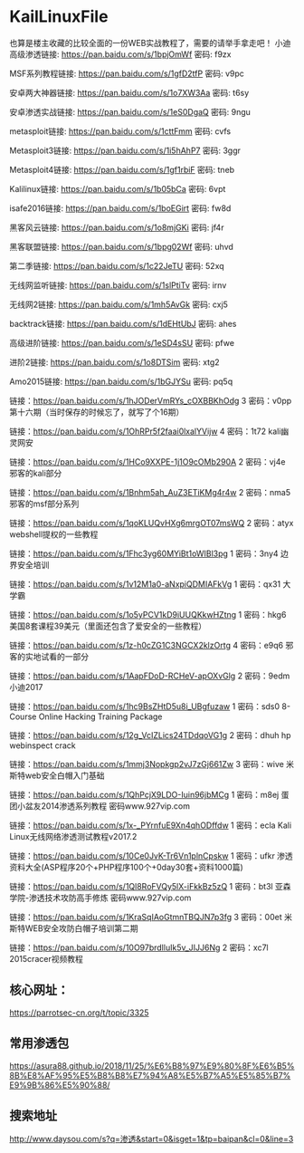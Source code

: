 # KailLinuxFile

也算是楼主收藏的比较全面的一份WEB实战教程了，需要的请举手拿走吧！
小迪高级渗透链接: https://pan.baidu.com/s/1bpjOmWf 密码: f9zx

MSF系列教程链接: https://pan.baidu.com/s/1gfD2tfP 密码: v9pc

安卓两大神器链接: https://pan.baidu.com/s/1o7XW3Aa 密码: t6sy

安卓渗透实战链接: https://pan.baidu.com/s/1eS0DgaQ 密码: 9ngu

metasploit链接: https://pan.baidu.com/s/1cttFmm 密码: cvfs

Metasploit3链接: https://pan.baidu.com/s/1i5hAhP7 密码: 3ggr

Metasploit4链接: https://pan.baidu.com/s/1gf1rbiF 密码: tneb

Kalilinux链接: https://pan.baidu.com/s/1b05bCa 密码: 6vpt

isafe2016链接: https://pan.baidu.com/s/1boEGirt 密码: fw8d

黑客风云链接: https://pan.baidu.com/s/1o8mjGKi 密码: jf4r

黑客联盟链接: https://pan.baidu.com/s/1bpg02Wf 密码: uhvd

第二季链接: https://pan.baidu.com/s/1c22JeTU 密码: 52xq

无线网监听链接: https://pan.baidu.com/s/1slPtiTv 密码: irnv

无线网2链接: https://pan.baidu.com/s/1mh5AvGk 密码: cxj5

backtrack链接: https://pan.baidu.com/s/1dEHtUbJ 密码: ahes

高级进阶链接: https://pan.baidu.com/s/1eSD4sSU 密码: pfwe

进阶2链接: https://pan.baidu.com/s/1o8DTSim 密码: xtg2

Amo2015链接: https://pan.baidu.com/s/1bGJYSu 密码: pq5q

链接：https://pan.baidu.com/s/1hJODerVmRYs_cOXBBKhOdg 3 密码：v0pp 第十六期（当时保存的时候忘了，就写了个16期）

链接：https://pan.baidu.com/s/1OhRPr5f2faai0lxalYVijw 4 密码：1t72 kali幽灵网安

链接：https://pan.baidu.com/s/1HCo9XXPE-1j1O9cOMb290A 2 密码：vj4e 邪客的kali部分

链接：https://pan.baidu.com/s/1Bnhm5ah_AuZ3ETiKMg4r4w 2 密码：nma5 邪客的msf部分系列

链接：https://pan.baidu.com/s/1qoKLUQvHXg6mrgOT07msWQ 2 密码：atyx webshell提权的一些教程

链接：https://pan.baidu.com/s/1Fhc3yg60MYiBt1oWIBl3pg 1 密码：3ny4 边界安全培训

链接：https://pan.baidu.com/s/1v12M1a0-aNxpiQDMIAFkVg 1 密码：qx31 大学霸

链接：https://pan.baidu.com/s/1o5yPCV1kD9iUUQKkwHZtng 1 密码：hkg6 美国8套课程39美元（里面还包含了爱安全的一些教程）

链接：https://pan.baidu.com/s/1z-h0cZG1C3NGCX2klzOrtg 4 密码：e9q6 邪客的实地试看的一部分

链接：https://pan.baidu.com/s/1AapFDoD-RCHeV-apOXvGlg 2 密码：9edm 小迪2017

链接：https://pan.baidu.com/s/1hc9BsZHtD5u8i_UBgfuzaw 1 密码：sds0 8-Course Online Hacking Training Package

链接：https://pan.baidu.com/s/12g_VcIZLics24TDdqoVG1g 2 密码：dhuh hp webinspect crack

链接：https://pan.baidu.com/s/1mmj3Nopkgp2vJ7zGj661Zw 3 密码：wive 米斯特web安全白帽入门基础

链接：https://pan.baidu.com/s/1QhPcjX9LDO-Iuin96jbMCg 1 密码：m8ej 蛋团小盆友2014渗透系列教程 密码www.927vip.com

链接：https://pan.baidu.com/s/1x-_PYrnfuE9Xn4qhODffdw 1 密码：ecla Kali Linux无线网络渗透测试教程v2017.2

链接：https://pan.baidu.com/s/10Ce0JvK-Tr6Vn1plnCpskw 1 密码：ufkr 渗透资料大全(ASP程序20个+PHP程序100个+0day30套+资料1000篇)

链接：https://pan.baidu.com/s/1Ql8RoFVQy5lX-iFkkBz5zQ 1 密码：bt3l 亚森学院-渗透技术攻防高手修炼 密码www.927vip.com

链接：https://pan.baidu.com/s/1KraSqIAoGtmnTBQJN7p3fg 3 密码：00et 米斯特WEB安全攻防白帽子培训第二期

链接：https://pan.baidu.com/s/10O97brdlluIk5v_JIJJ6Ng 2 密码：xc7l 2015cracer视频教程

## 核心网址：
  https://parrotsec-cn.org/t/topic/3325
## 常用渗透包
  https://asura88.github.io/2018/11/25/%E6%B8%97%E9%80%8F%E6%B5%8B%E8%AF%95%E5%B8%B8%E7%94%A8%E5%B7%A5%E5%85%B7%E9%9B%86%E5%90%88/
## 搜索地址
  http://www.daysou.com/s?q=渗透&start=0&isget=1&tp=baipan&cl=0&line=3

